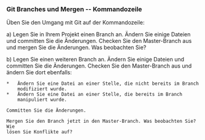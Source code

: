 ### Git Branches und Mergen -- Kommandozeile

Üben Sie den Umgang mit Git auf der Kommandozeile:

a) Legen Sie in Ihrem Projekt einen Branch an. Ändern Sie einige Dateien
   und committen Sie die Änderungen. Checken Sie den Master-Branch aus und
   mergen Sie die Änderungen. Was beobachten Sie?

b) Legen Sie einen weiteren Branch an. Ändern Sie einige Dateien und
   committen Sie die Änderungen. Checken Sie den Master-Branch aus und
   ändern Sie dort ebenfalls:

    *   Ändern Sie eine Datei an einer Stelle, die nicht bereits im Branch
        modifiziert wurde.
    *   Ändern Sie eine Datei an einer Stelle, die bereits im Branch
        manipuliert wurde.
    
    Committen Sie die Änderungen.
    
    Mergen Sie den Branch jetzt in den Master-Branch. Was beobachten Sie? Wie
    lösen Sie Konflikte auf?

